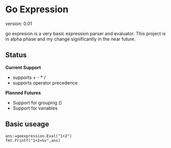 # Go Expression

version: 0.01

go expresion is a very basic expression parser and evaluator. This project is in
alpha phase and my change significantly in the near future.

## Status

**Current Support**

- supports + - * /
- supports operator precedence


**Planned Futures**

- Support for grouping ()
- Support for variables

## Basic useage

    ans:=goexpression.Eval("1+2")
	fmt.Printf("1+2=%v",ans)

